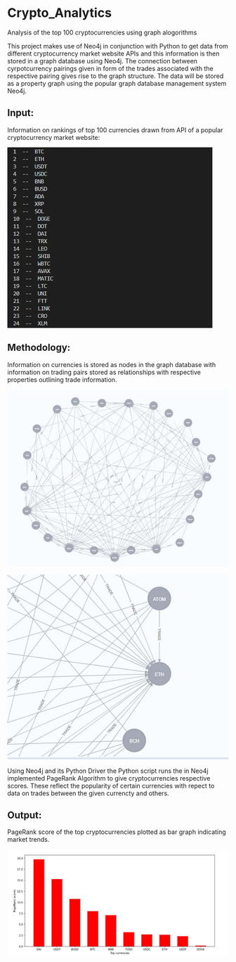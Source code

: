 # Crypto_Analytics

Analysis of the top 100 cryptocurrencies using graph alogorithms

This project makes use of Neo4j in conjunction with Python to get data from different cryptocurrency market website APIs and this information is then stored in a graph database using Neo4j. The connection between cyrpotcurrency pairings given in form of the trades associated with the respective pairing gives rise to the graph structure. The data will be stored as a property graph using the popular graph database management system Neo4j.

## Input:

Information on rankings of top 100 currencies drawn from API of a popular cryptocurrency market website: 

![Alt text](./images/rankings.JPG)

## Methodology:

Information on currencies is stored as nodes in the graph database with information on trading pairs stored as relationships with respective properties outlining trade information.

![Alt text](./images/graph.JPG)

![Alt text](./images/close_up.JPG)


Using Neo4j and its Python Driver the Python script runs the in Neo4j implemented PageRank Algorithm to give cryptocurrencies respective scores. These reflect the popularity of certain currencies with repect to data on trades between the given currencty and others.


## Output:

PageRank score of the top cryptocurrencies plotted as bar graph indicating market trends.

![Alt text](./images/page_rank_scores.JPG)
